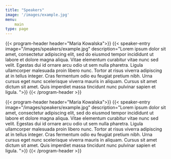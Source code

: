 ```yaml
---
title: "Speakers"
image: '/images/example.jpg'
menu:
    main
type: page
---
```


{{< program-header header="Maria Kowalska">}}
{{< speaker-entry image="/images/speakers/example.jpg" description="Lorem ipsum dolor sit amet, consectetur adipiscing elit, sed do eiusmod tempor incididunt ut labore et dolore magna aliqua. Vitae elementum curabitur vitae nunc sed velit. Egestas dui id ornare arcu odio ut sem nulla pharetra. Ligula ullamcorper malesuada proin libero nunc. Tortor at risus viverra adipiscing at in tellus integer. Cras fermentum odio eu feugiat pretium nibh. Urna cursus eget nunc scelerisque viverra mauris in aliquam. Cursus sit amet dictum sit amet. Quis imperdiet massa tincidunt nunc pulvinar sapien et ligula. ">}}
{{< /program-header >}}

{{< program-header header="Maria Kowalska">}}
{{< speaker-entry image="/images/speakers/example.jpg" description="Lorem ipsum dolor sit amet, consectetur adipiscing elit, sed do eiusmod tempor incididunt ut labore et dolore magna aliqua. Vitae elementum curabitur vitae nunc sed velit. Egestas dui id ornare arcu odio ut sem nulla pharetra. Ligula ullamcorper malesuada proin libero nunc. Tortor at risus viverra adipiscing at in tellus integer. Cras fermentum odio eu feugiat pretium nibh. Urna cursus eget nunc scelerisque viverra mauris in aliquam. Cursus sit amet dictum sit amet. Quis imperdiet massa tincidunt nunc pulvinar sapien et ligula. ">}}
{{< /program-header >}}